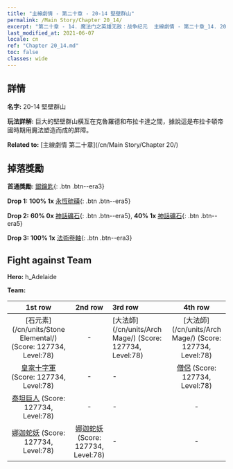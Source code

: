 ```yaml
---
title: "主線劇情 - 第二十章 - 20-14 堅壁群山"
permalink: /Main Story/Chapter 20_14/
excerpt: "第二十章 - 14. 魔法门之英雄无敌：战争纪元  主線劇情 - 第二十章_14. 20-14 堅壁群山"
last_modified_at: 2021-06-07
locale: cn
ref: "Chapter 20_14.md"
toc: false
classes: wide
---
```


## 詳情

 **名字:** 20-14 堅壁群山

 **玩法詳解:** 巨大的堅壁群山橫亙在克魯羅德和布拉卡達之間，據說這是布拉卡頓帝國時期用魔法塑造而成的屏障。

 **Related to:** [主線劇情 第二十章](/cn/Main Story/Chapter 20/)

## 掉落獎勵

 **首通獎勵:** [銀鑰匙](/cn/Items/con_693/){: .btn .btn--era3}

 **Drop 1:** **100% 1x** [永恆硫磺](/cn/Items/mat_71/){: .btn .btn--era5}

 **Drop 2:** **60% 0x** [神話礦石](/cn/Items/mat_61/){: .btn .btn--era5}, **40% 1x** [神話礦石](/cn/Items/mat_61/){: .btn .btn--era5}

 **Drop 3:** **100% 1x** [法術卷軸](/cn/Items/con_694/){: .btn .btn--era3}


## Fight against Team
 **Hero:** h_Adelaide

 **Team:**


  | 1st row | 2nd row | 3rd row | 4th row |
  |:----:|:----:|:----|:----:|
  | [石元素](/cn/units/Stone Elemental/) (Score: 127734, Level:78)  | - | [大法師](/cn/units/Arch Mage/) (Score: 127734, Level:78)  | [大法師](/cn/units/Arch Mage/) (Score: 127734, Level:78)  |
  | [皇家十字軍](/cn/units/Swordsman/) (Score: 127734, Level:78)  | - | - | [僧侶](/cn/units/Monk/) (Score: 127734, Level:78)  |
  | [泰坦巨人](/cn/units/Giant/) (Score: 127734, Level:78)  | - | - | - |
  | [娜迦蛇妖](/cn/units/Naga/) (Score: 127734, Level:78)  | [娜迦蛇妖](/cn/units/Naga/) (Score: 127734, Level:78)  | - | - |


